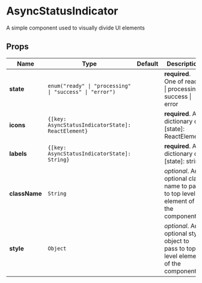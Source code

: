 # AsyncStatusIndicator

A simple component used to visually divide UI elements

## Props
|Name|Type|Default|Description|
|----|----|-------|-----------|
| **state** | <code>enum("ready" &#124; "processing" &#124; "success" &#124; "error")</code> |  | **required**. One of ready &#124; processing &#124; success &#124; error |
| **icons** | <code>{[key: AsyncStatusIndicatorState]: ReactElement}</code> |  | **required**. A dictionary of [state]: ReactElement |
| **labels** | <code>{[key: AsyncStatusIndicatorState]: String}</code> |  | **required**. A dictionary of [state]: string |
| **className** | <code>String</code> |  | *optional*. An optional class name to pass to top level element of the component |
| **style** | <code>Object</code> |  | *optional*. An optional style object to pass to top level element of the component |